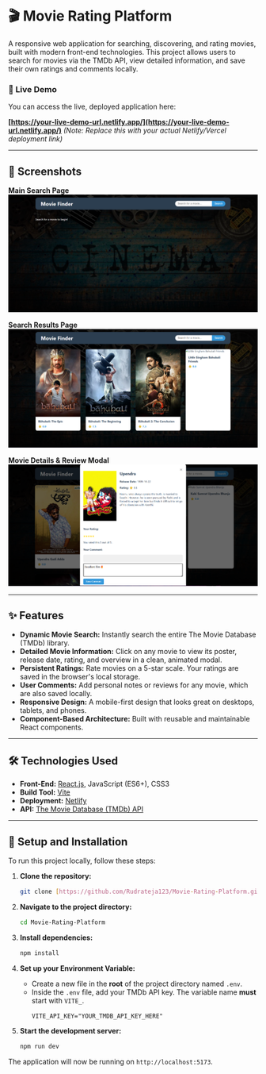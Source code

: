 # 🎬 Movie Rating Platform

A responsive web application for searching, discovering, and rating movies, built with modern front-end technologies. This project allows users to search for movies via the TMDb API, view detailed information, and save their own ratings and comments locally.

### 🚀 Live Demo

You can access the live, deployed application here:

**[https://your-live-demo-url.netlify.app/](https://your-live-demo-url.netlify.app/)** *(Note: Replace this with your actual Netlify/Vercel deployment link)*

---

## 📸 Screenshots


**Main Search Page**
![Main Page Screenshot](./public/HomeScreen.png)

**Search Results Page**
![Search Results Screenshot](./public/SearchResults.png)

**Movie Details & Review Modal**
![Details Modal Screenshot](./public/Movie_Overview.png)

---

## ✨ Features

-   **Dynamic Movie Search:** Instantly search the entire The Movie Database (TMDb) library.
-   **Detailed Movie Information:** Click on any movie to view its poster, release date, rating, and overview in a clean, animated modal.
-   **Persistent Ratings:** Rate movies on a 5-star scale. Your ratings are saved in the browser's local storage.
-   **User Comments:** Add personal notes or reviews for any movie, which are also saved locally.
-   **Responsive Design:** A mobile-first design that looks great on desktops, tablets, and phones.
-   **Component-Based Architecture:** Built with reusable and maintainable React components.

---

## 🛠️ Technologies Used

-   **Front-End:** [React.js](https://reactjs.org/), JavaScript (ES6+), CSS3
-   **Build Tool:** [Vite](https://vitejs.dev/)
-   **Deployment:** [Netlify](https://www.netlify.com/)
-   **API:** [The Movie Database (TMDb) API](https://www.themoviedb.org/documentation/api)

---

## 🚀 Setup and Installation

To run this project locally, follow these steps:

1.  **Clone the repository:**
    ```bash
    git clone [https://github.com/Rudrateja123/Movie-Rating-Platform.git](https://github.com/Rudrateja123/Movie-Rating-Platform.git)
    ```

2.  **Navigate to the project directory:**
    ```bash
    cd Movie-Rating-Platform
    ```

3.  **Install dependencies:**
    ```bash
    npm install
    ```

4.  **Set up your Environment Variable:**
    -   Create a new file in the **root** of the project directory named `.env`.
    -   Inside the `.env` file, add your TMDb API key. The variable name **must** start with `VITE_`.
        ```
        VITE_API_KEY="YOUR_TMDB_API_KEY_HERE"
        ```

5.  **Start the development server:**
    ```bash
    npm run dev
    ```

The application will now be running on `http://localhost:5173`.